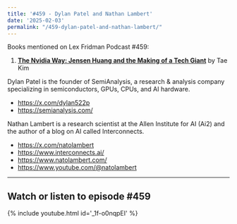 ```yaml
---
title: '#459 - Dylan Patel and Nathan Lambert'
date: '2025-02-03'
permalink: "/459-dylan-patel-and-nathan-lambert/"
---
```


Books mentioned on Lex Fridman Podcast #459:

1. <b><a href="https://amzn.to/4aMmsWu" target="_blank" rel="sponsored noopener noreferrer">The Nvidia Way: Jensen Huang and the Making of a Tech Giant</a></b> by Tae Kim

<!--more-->

Dylan Patel is the founder of SemiAnalysis, a research & analysis company specializing in semiconductors, GPUs, CPUs, and AI hardware. 

- <a href="https://x.com/dylan522p" target="_blank">https://x.com/dylan522p</a>
- <a href="https://semianalysis.com/" target="_blank">https://semianalysis.com/</a>

Nathan Lambert is a research scientist at the Allen Institute for AI (Ai2) and the author of a blog on AI called Interconnects.

- <a href="https://x.com/natolambert" target="_blank">https://x.com/natolambert</a>
- <a href="https://www.interconnects.ai/" target="_blank">https://www.interconnects.ai/</a>
- <a href="https://www.natolambert.com/" target="_blank">https://www.natolambert.com/</a>
- <a href="https://www.youtube.com/@natolambert" target="_blank">https://www.youtube.com/@natolambert</a>


- - - - - -

## Watch or listen to episode #459

{% include youtube.html id='_1f-o0nqpEI' %}
